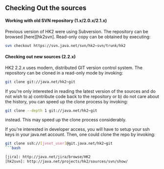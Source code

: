 ## Checking Out the sources


#### Working with old SVN repository (1.x/2.0.x/2.1.x)

Previous version of HK2 were using Subversion. The repository can be browsed [here][hk2svn]. Read-only copy can be obtained by executing:

```bash
svn checkout https://svn.java.net/svn/hk2~svn/trunk/hk2
```


#### Checking out new sources (2.2.x)

HK2 2.2.x uses modern, distributed  GIT version control system.
The repository can be cloned in a read-only mode by invoking:

```bash
git clone git://java.net/hk2~git
```

If you're only interested in reading the latest version of the sources and do not wish
to a) contribute code back to the repository or b) do not care about the history,
you can speed up the clone process by invoking:

```bash
git clone --depth 1 git://java.net/hk2~git
```
instead. This may speed up the clone process considerably.

If you're interested in developer access, you will have to setup your ssh keys in your java.net account.
Then, one could clone the repo by invoking:

```bash
git clone ssh://[jvnet_user]@git.java.net/hk2~git
```bash

[jira]: http://java.net/jira/browse/HK2
[hk2svn]: http://java.net/projects/hk2/sources/svn/show/
